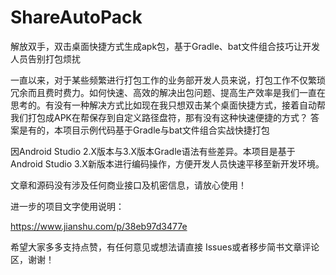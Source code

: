 # ShareAutoPack
解放双手，双击桌面快捷方式生成apk包，基于Gradle、bat文件组合技巧让开发人员告别打包烦扰 
 
一直以来，对于某些频繁进行打包工作的业务部开发人员来说，打包工作不仅繁琐冗余而且费时费力。如何快速、高效的解决出包问题、提高生产效率是我们一直在思考的。有没有一种解决方式比如现在我只想双击某个桌面快捷方式，接着自动帮我们打包成APK在帮保存到自定义路径盘符，那有没有这种快速便捷的方式？
答案是有的，本项目示例代码基于Gradle与bat文件组合实战快捷打包

因Android Studio 2.X版本与3.X版本Gradle语法有些差异。本项目是基于Android Studio 3.X新版本进行编码操作，方便开发人员快速平移至新开发环境。

文章和源码没有涉及任何商业接口及机密信息，请放心使用！
 
进一步的项目文字使用说明：

https://www.jianshu.com/p/38eb97d3477e  

希望大家多多支持点赞，有任何意见或想法请直接 Issues或者移步简书文章评论区，谢谢！
